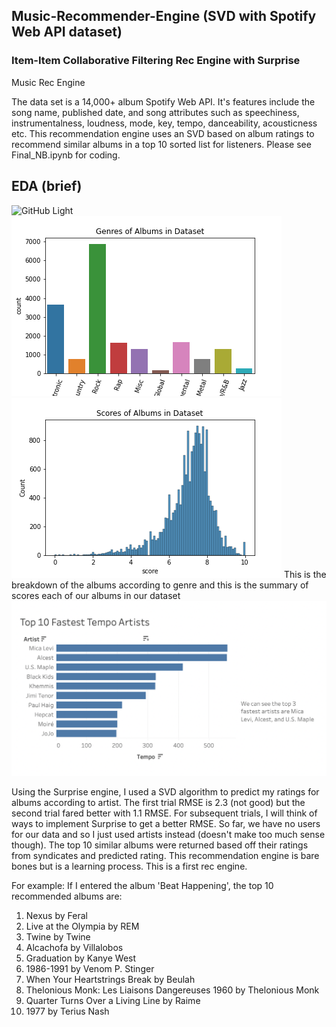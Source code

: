 ## Music-Recommender-Engine (SVD with Spotify Web API dataset)
### Item-Item Collaborative Filtering Rec Engine with Surprise
Music Rec Engine

The data set is a 14,000+ album Spotify Web API. It's features include the song name, published date, and song attributes such as speechiness, instrumentalness, loudness, mode, key, tempo, danceability, acousticness etc. This recommendation engine uses an SVD based on album ratings to recommend similar albums in a top 10 sorted list for listeners. Please see Final_NB.ipynb for coding. 

## EDA (brief)
![GitHub Light](https://github.com/github-light.png#gh-dark-mode-only)
![](images/genres_of_albums.png)
![](images/scores_of_albums.png)
This is the breakdown of the albums according to genre and this is the summary of scores each of our albums in our dataset
![](images/chart1.png)

Using the Surprise engine, I used a SVD algorithm to predict my ratings for albums according to artist. The first trial RMSE is 2.3 (not good) but the second trial fared better with 1.1 RMSE. For subsequent trials, I will think of ways to implement Surprise to get a better RMSE. So far, we have no users for our data and so I just used artists instead (doesn't make too much sense though). The top 10 similar albums were returned based off their ratings from syndicates and predicted rating. This recommendation engine is bare bones but is a learning process. This is a first rec engine. 

For example: If I entered the album 'Beat Happening', the top 10 recommended albums are:
1. Nexus by Feral
2. Live at the Olympia by REM
3. Twine by Twine
4. Alcachofa by Villalobos
5. Graduation by Kanye West
6. 1986-1991 by Venom P. Stinger
7. When Your Heartstrings Break by Beulah
8. Thelonious Monk: Les Liaisons Dangereuses 1960 by Thelonious Monk
9. Quarter Turns Over a Living Line by Raime
10. 1977 by Terius Nash 
